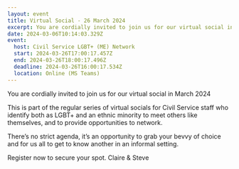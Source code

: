```yaml
---
layout: event
title: Virtual Social - 26 March 2024
excerpt: You are cordially invited to join us for our virtual social in March 2024
date: 2024-03-06T10:14:03.329Z
event:
  host: Civil Service LGBT+ (ME) Network
  start: 2024-03-26T17:00:17.457Z
  end: 2024-03-26T18:00:17.496Z
  deadline: 2024-03-26T16:00:17.534Z
  location: Online (MS Teams)
---
```

You are cordially invited to join us for our virtual social in March 2024

This is part of the regular series of virtual socials for Civil Service staff who identify both as LGBT+ and an ethnic minority to meet others like themselves, and to provide opportunities to network.

There’s no strict agenda, it’s an opportunity to grab your bevvy of choice and for us all to get to know another in an informal setting.

Register now to secure your spot.
Claire & Steve